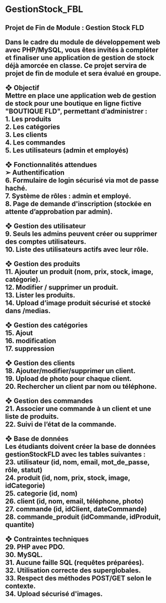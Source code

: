 # GestionStock_FBL

<h2>Projet de Fin de Module : Gestion Stock FLD</2>
<p>Dans le cadre du module de développement web avec PHP/MySQL, vous êtes 
invités à compléter et finaliser une application de gestion de stock déjà amorcée 
en classe. Ce projet servira de projet de fin de module et sera évalué en 
groupe.</p>
<p>❖  Objectif <br>
Mettre en place une application web de gestion de stock pour une 
boutique en ligne fictive "BOUTIQUE FLD", permettant 
d’administrer : <br>
1. Les produits <br>
2. Les catégories <br>
3. Les clients <br>
4. Les commandes <br>
5. Les utilisateurs (admin et employés)</p>
<p>❖  Fonctionnalités attendues <br>
➢  Authentification <br>
6. Formulaire de login sécurisé via mot de passe haché. <br>
7. Système de rôles : admin et employé. <br>
8. Page de demande d'inscription (stockée en attente d’approbation
par admin).</p>
<p>❖ Gestion des utilisateur <br>
9. Seuls les admins peuvent créer ou supprimer des comptes 
utilisateurs. <br>
10. Liste des utilisateurs actifs avec leur rôle. </p>
<p>❖ Gestion des produits<br>
11. Ajouter un produit (nom, prix, stock, image, catégorie). <br>
12. Modifier / supprimer un produit. <br>
13. Lister les produits. <br>
14. Upload d’image produit sécurisé et stocké dans /medias.</p>
<p>❖ Gestion des catégories <br>
15. Ajout <br>
16. modification <br>
17. suppression  </p>
<p>❖ Gestion des clients <br>
18. Ajouter/modifier/supprimer un client.<br> 
19. Upload de photo pour chaque client. <br>
20. Rechercher un client par nom ou téléphone. </p>
<p>❖ Gestion des commandes <br>
21. Associer une commande à un client et une liste de produits. <br>
22. Suivi de l’état de la commande. </p>
<p>❖ Base de données <br>
Les étudiants doivent créer la base de données gestionStockFLD avec les tables 
suivantes : <br>
23. utilisateur (id, nom, email, mot_de_passe, rôle, statut) <br>
24. produit (id, nom, prix, stock, image, idCategorie) <br>
25. categorie (id, nom) <br>
26. client (id, nom, email, téléphone, photo) <br>
27. commande (id, idClient, dateCommande) <br>
28. commande_produit (idCommande, idProduit, quantite) </p>
<p>❖ Contraintes techniques <br>
29. PHP avec PDO. <br>
30. MySQL. <br>
31. Aucune faille SQL (requêtes préparées). <br>
32. Utilisation correcte des superglobales.<br>
33. Respect des méthodes POST/GET selon le contexte. <br>
34. Upload sécurisé d'images. </p>
